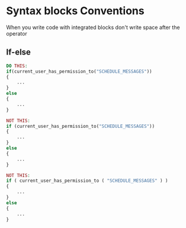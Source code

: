 # Syntax blocks Conventions

When you write code with integrated blocks don't write space after the operator

## If-else

```php
DO THIS:
if(current_user_has_permission_to("SCHEDULE_MESSAGES"))
{
    ...
}
else
{
    ...
}

NOT THIS:
if (current_user_has_permission_to("SCHEDULE_MESSAGES"))
{
    ...
}
else
{
    ...
}

NOT THIS:
if ( current_user_has_permission_to ( "SCHEDULE_MESSAGES" ) )
{
    ...
}
else
{
    ...
}
    
```
